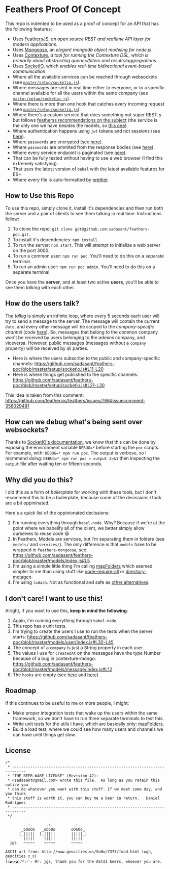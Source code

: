 ﻿# Feathers Proof Of Concept

This repo is indented to be used as a proof of concept for an API that
has the following features:

- Uses [FeathersJS](https://feathersjs.com), _an open source REST and realtime API layer for modern applications_.
- Uses [Mongoose](http://mongoosejs.com), an _elegant mongodb object modeling for node.js_.
- Uses [Contexture](), _a tool for running the Contexture DSL, which is primarily about abstracting queries/filters and results/aggregrations_.
- Uses [SocketIO](https://socket.io), which _enables real-time bidirectional event-based communication_.
- Where all the available services can be reached through websockets
  (see [`master/setup/socketio.js`](https://github.com/sadasant/feathers-poc/blob/master/setup/socketio.js)).
- Where messages are sent in real time either to everyone, or to a
  specific channel available for all the users within the same
  company
  (see [`master/setup/socketio.js`](https://github.com/sadasant/feathers-poc/blob/master/setup/socketio.js)).
- Where there is more than one hook that catches every incoming request
  (see [`master/setup/socketio.js`](https://github.com/sadasant/feathers-poc/tree/master/hooks)).
- Where there's a custom service that does something not super REST-y
  but follows [featherss recommendstions on the
  subject](https://docs.feathersjs.com/faq/readme.html#how-do-i-create-custom-methods)
  (the service is the only one we have besides the models, so [this
  one](https://github.com/sadasant/feathers-poc/blob/master/services/search/index.js)).
- Where authentication happens using `jwt` tokens and not sessions
  (see [here](https://github.com/sadasant/feathers-poc/blob/master/setup/auth.js)).
- Where `passwords` are encrypted (see
  [here](https://github.com/sadasant/feathers-poc/blob/master/models/user/index.js#L16-L23)).
- Where `passwords` are ommited from the response bodies (see
  [here](https://github.com/sadasant/feathers-poc/blob/master/setup/auth.js#L34-L39)).
- Where every service endpoint is paginated (see
  [here](https://github.com/sadasant/feathers-poc/blob/master/models/user/index.js#L26)).
- That can be fully tested without having to use a web browser (I find
  this extremely satisfying).
- That uses the latest version of `babel` with the latest available
  features for ES+.
- Where every file is auto-formatted by [prettier](http://prettier.io).

## How to Use this Repo

To use this repo, simply clone it, install it's dependencies and then
run both the server and a pair of clients to see them talking in real
time. Instructions follow:

1. To clone the repo: `git clone git@github.com:sadasant/feathers-poc.git`.
2. To install it's dependencies: `npm install`.
3. To run the server: `npm start`. This will attempt to initialize a web server on the port 3000.
4. To run a common user: `npm run poc`. You'll need to do this on a separate terminal.
5. To run an admin user: `npm run poc admin`. You'll need to do this on a separate terminal.

Once you have the **server**, and at least two active **users**,
you'll be able to see them _talking_ with each other.

## How do the users talk?

The _talkig_ is simply an infinite loop, where every 5 seconds each user
will try to send a message to the server. The message will contain the
current `date`, and every other message will be scoped to the
_company-specific channel_
(code [here](https://github.com/sadasant/feathers-poc/blob/master/poc/index.js#L16-L48)).
So, messages that belong to the _common_ company won't be received by
users belonging to the _admins_ company, and viceversa. However,
public messages (messages without a `company` property) will be
received by all parties.

- Here is where the users subscribe to the public and company-specific
  channels:
  https://github.com/sadasant/feathers-poc/blob/master/setup/socketio.js#L11-L20
- Here is where things get published to the specific channels:
  https://github.com/sadasant/feathers-poc/blob/master/setup/socketio.js#L21-L30

This idea is taken from this comment:
https://github.com/feathersjs/feathers/issues/786#issuecomment-358029481

## How can we debug what's being sent over websockets?

Thanks to [SocketIO's documentation](https://socket.io/docs/logging-and-debugging), we
know that this can be done by exposing the environment variable
`DEBUG=*` before starting the `poc` scripts. For example, with:
`DEBUG=* npm run poc`. The output is verbose, so I recmmend doing:
`DEBUG=* npm run poc > output 2>&1` then inspecting the `output` file
after waiting ten or fifteen seconds.

## Why did you do this?

I did this as a form of _boilerplate_ for working with these tools,
but I don't recommend this to be a boilerplate, because some of the
decissions I took are a bit oppininated.

Here's a quick list of the oppinionated decissions:

1. I'm running everything through `babel-node`. Why? Because if we're
at the point where we babelify all of the client, we better simply
allow ourselves to reuse code 😃
2. In Feathers, Models are services, but I'm separating them in
folders (see `models/` and `services/`). The only difference is that
`models` have to be wrapped in `feathers-mongoose`, see:
https://github.com/sadasant/feathers-poc/blob/master/models/index.js#L5
3. I'm using a simple little thing I'm calling
[mapFolders](https://github.com/sadasant/feathers-poc/blob/master/utils/mapFolders.js)
which seemed simpler to me than using stuff like
[node-require-all](https://github.com/felixge/node-require-all) or
[directory-metagen](https://github.com/smartprocure/directory-metagen).
4. I'm using `lodash`. Not as functional and safe as
[other alternatives](https://github.com/stoeffel/awesome-fp-js).

## I don't care! I want to use this!

Alright, if you want to use this, **keep in mind the following**:

1. Again, I'm running everything through `babel-node`.
2. This repo has `0` unit tests.
3. I'm trying to create the users I use to run the tests when the
server starts:
https://github.com/sadasant/feathers-poc/blob/master/models/user/index.js#L30-L45
4. The concept of a `company` is just a String property in each user.
5. The values I use for `createdAt` on the messages have the type Number
   because of a bug in contexture-mongo:
   https://github.com/sadasant/feathers-poc/blob/master/models/message/index.js#L12
6. The `hooks` are empty (see
[here](https://github.com/sadasant/feathers-poc/blob/master/hooks/activities/index.js)
and
[here](https://github.com/sadasant/feathers-poc/blob/master/hooks/channels/index.js)).

## Roadmap

If this continues to be useful to me or more people, I might:

- Make proper integration tests that wake up the users within the same
  framework, so we don't have to run three separate terminals to test
  this.
- Write unit tests for the utils I have, which are basically only:
  [mapFolders](https://github.com/sadasant/feathers-poc/blob/master/utils/mapFolders.js).
- Build a load test, where we could see how many users and channels we can
  have until things get slow.

## License

```
/*
 * ----------------------------------------------------------------------------
 * "THE BEER-WARE LICENSE" (Revision 42):
 * <sadasant@gmail.com> wrote this file.  As long as you retain this notice you
 * can do whatever you want with this stuff. If we meet some day, and you think
 * this stuff is worth it, you can buy me a beer in return.   Daniel Rodríguez
 * ----------------------------------------------------------------------------
 */

         .:.      .:.         .:.
       _oOoOo   _oOoOo       oOoOo_
      [_|||||  [_|||||       |||||_]
        |||||    |||||       |||||
  jgs   ~~~~~    ~~~~~       ~~~~~

ASCII art from: http://www.geocities.ws/SoHo/7373/food.html (ugh, geocities ಠ_ಠ)
(ﾉ◕ヮ◕)ﾉ*:･ﾟ✧ Mr. jgs, thank you for the ASCII beers, whoever you are.
```

